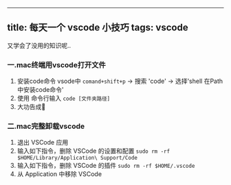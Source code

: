 
---
title: 每天一个 vscode 小技巧
tags: vscode
---
又学会了没用的知识呢..
<!-- more -->
### 一.mac终端用vscode打开文件
1. 安装code命令
vsode中 `comand+shift+p` -> 搜索 'code' -> 选择'shell 在Path中安装code命令'
2. 使用
命令行输入 `code [文件夹路径]`
3. 大功告成🎉

### 二.mac完整卸载vscode
1. 退出 VSCode 应用
2. 输入如下指令，删除 VSCode 的设置和配置
```sudo rm -rf $HOME/Library/Application\ Support/Code```
3. 输入如下指令，删除 VSCode 的插件
```sudo rm -rf $HOME/.vscode```
4. 从 Application 中移除 VSCode

